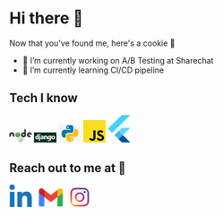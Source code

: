 # Hi there 👋

Now that you've found me, here's a cookie 🍪

- 🔭 I’m currently working on A/B Testing at Sharechat
- 🌱 I’m currently learning CI/CD pipeline
<!-- - 👯 I’m looking to collaborate on  -->
<!-- - 🤔 I’m looking for help with ... -->
<!-- - 💬 Ask me about DSA, Backend web development -->

## Tech I know
[<img src="https://github.com/Kushagrasri/Kushagrasri/blob/main/nodejs1.png" width=40>](https://www.linkedin.com/)       [<img src="https://github.com/Kushagrasri/Kushagrasri/blob/main/django.png" width=40>](https://www.linkedin.com/)       [<img src="https://github.com/Kushagrasri/Kushagrasri/blob/main/python.png" width=40>](https://www.linkedin.com/)       [<img src="https://github.com/Kushagrasri/Kushagrasri/blob/main/javascript1.png" width=40>](https://www.linkedin.com/)       [<img src="https://github.com/Kushagrasri/Kushagrasri/blob/main/flutter.svg" width=40>](https://www.linkedin.com/)

## Reach out to me at 💬
[<img src="https://github.com/Kushagrasri/Kushagrasri/blob/main/linkedin.png" width=40>](https://www.linkedin.com/in/kushagrasri)    [<img src="https://github.com/Kushagrasri/Kushagrasri/blob/main/gmail.png" width=60>](mailto:kushwork1@gmail.com)  [<img src="https://github.com/Kushagrasri/Kushagrasri/blob/main/instagram.png" width=35>](https://www.instagram.com/kushagrasri/)
